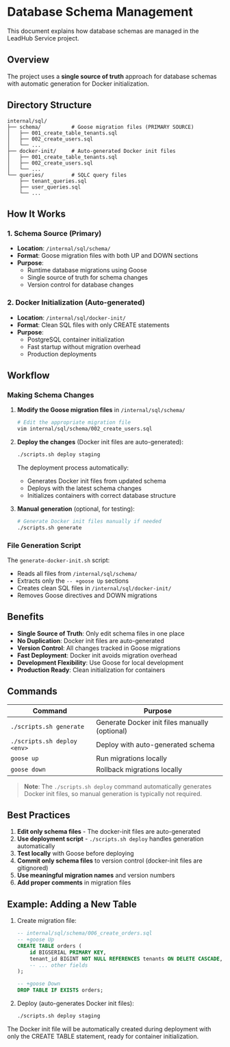 # Database Schema Management

This document explains how database schemas are managed in the LeadHub Service project.

## Overview

The project uses a **single source of truth** approach for database schemas with automatic generation for Docker initialization.

## Directory Structure

```
internal/sql/
├── schema/          # Goose migration files (PRIMARY SOURCE)
│   ├── 001_create_table_tenants.sql
│   ├── 002_create_users.sql
│   └── ...
├── docker-init/     # Auto-generated Docker init files
│   ├── 001_create_table_tenants.sql
│   ├── 002_create_users.sql
│   └── ...
└── queries/         # SQLC query files
    ├── tenant_queries.sql
    ├── user_queries.sql
    └── ...
```

## How It Works

### 1. Schema Source (Primary)
- **Location**: `/internal/sql/schema/`
- **Format**: Goose migration files with both UP and DOWN sections
- **Purpose**: 
  - Runtime database migrations using Goose
  - Single source of truth for schema changes
  - Version control for database changes

### 2. Docker Initialization (Auto-generated)
- **Location**: `/internal/sql/docker-init/`
- **Format**: Clean SQL files with only CREATE statements
- **Purpose**: 
  - PostgreSQL container initialization
  - Fast startup without migration overhead
  - Production deployments

## Workflow

### Making Schema Changes

1. **Modify the Goose migration files** in `/internal/sql/schema/`
   ```bash
   # Edit the appropriate migration file
   vim internal/sql/schema/002_create_users.sql
   ```

2. **Deploy the changes** (Docker init files are auto-generated):
   ```bash
   ./scripts.sh deploy staging
   ```

   The deployment process automatically:
   - Generates Docker init files from updated schema
   - Deploys with the latest schema changes
   - Initializes containers with correct database structure

3. **Manual generation** (optional, for testing):
   ```bash
   # Generate Docker init files manually if needed
   ./scripts.sh generate
   ```

### File Generation Script

The `generate-docker-init.sh` script:
- Reads all files from `/internal/sql/schema/`
- Extracts only the `-- +goose Up` sections
- Creates clean SQL files in `/internal/sql/docker-init/`
- Removes Goose directives and DOWN migrations

## Benefits

- **Single Source of Truth**: Only edit schema files in one place  
- **No Duplication**: Docker init files are auto-generated  
- **Version Control**: All changes tracked in Goose migrations  
- **Fast Deployment**: Docker init avoids migration overhead  
- **Development Flexibility**: Use Goose for local development  
- **Production Ready**: Clean initialization for containers  

## Commands

| Command | Purpose |
|---------|---------|
| `./scripts.sh generate` | Generate Docker init files manually (optional) |
| `./scripts.sh deploy <env>` | Deploy with auto-generated schema |
| `goose up` | Run migrations locally |
| `goose down` | Rollback migrations locally |

> **Note**: The `./scripts.sh deploy` command automatically generates Docker init files, so manual generation is typically not required.

## Best Practices

1. **Edit only schema files** - The docker-init files are auto-generated
2. **Use deployment script** - `./scripts.sh deploy` handles generation automatically
3. **Test locally** with Goose before deploying
4. **Commit only schema files** to version control (docker-init files are gitignored)
5. **Use meaningful migration names** and version numbers
6. **Add proper comments** in migration files

## Example: Adding a New Table

1. Create migration file:
   ```sql
   -- internal/sql/schema/006_create_orders.sql
   -- +goose Up
   CREATE TABLE orders (
       id BIGSERIAL PRIMARY KEY,
       tenant_id BIGINT NOT NULL REFERENCES tenants ON DELETE CASCADE,
       -- ... other fields
   );
   
   -- +goose Down
   DROP TABLE IF EXISTS orders;
   ```

2. Deploy (auto-generates Docker init files):
   ```bash
   ./scripts.sh deploy staging
   ```

The Docker init file will be automatically created during deployment with only the CREATE TABLE statement, ready for container initialization.
